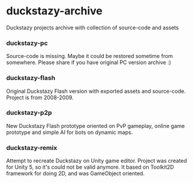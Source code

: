 # duckstazy-archive

Duckstazy projects archive with collection of source-code and assets

### duckstazy-pc

Source-code is missing. Maybe it could be restored sometime from somewhere. Please share if you have original PC version archive :)  

### duckstazy-flash

Original Duckstazy Flash version with exported assets and source-code. Project is from 2008-2009.

### duckstazy-p2p

New Duckstazy Flash prototype oriented on PvP gameplay, online game prototype and simple AI for bots on dynamic maps.

### duckstazy-remix

Attempt to recreate Duckstazy on Unity game editor. Project was created for Unity 5, so it's could not be valid anymore. It based on Toolkit2D framework for doing 2D, and was GameObject oriented.

